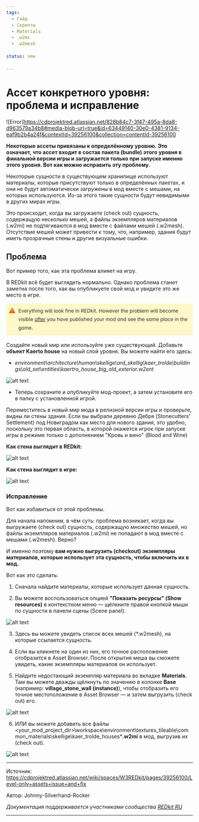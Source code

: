 ```yaml
---
tags:
  - Гайд
  - Скрипты
  - Materials
  - .w2mi
  - .w2mesh

status: new

---
```

# Ассет конкретного уровня: проблема и исправление

![Error]https://cdprojektred.atlassian.net/828b84c7-3f47-495a-8da8-d963579a34b8#media-blob-url=true&id=63449140-30e0-4381-9134-eaf9b2b4a24f&contextId=39256100&collection=contentId-39256100

**Некоторые ассеты привязаны к определённому уровню. Это означает, что ассет входит в состав пакета (bundle) этого уровня в финальной версии игры и загружается только при запуске именно этого уровня. Вот как можно исправить эту проблему.**

Некоторые сущности в существующем хранилище используют материалы, которые присутствуют только в определённых пакетах, и они не будут автоматически загружены в мод вместе с мешами, на которых используются. Из-за этого такие сущности будут невидимыми в других мирах игры.

Это происходит, когда вы загружаете (check out) сущность, содержащую несколько мешей, а файлы экземпляров материалов (.w2mi) не подтягиваются в мод вместе с файлами мешей (.w2mesh). Отсутствие мешей может привести к тому, что, например, здания будут иметь прозрачные стены и другие визуальные ошибки.

## Проблема

Вот пример того, как эта проблема влияет на игру.

В REDkit всё будет выглядеть нормально. Однако проблема станет заметна после того, как вы опубликуете свой мод и увидите это же место в игре.

![alt text](Error.JPG)

Создайте новый мир или используйте уже существующий. Добавьте **объект Kaerto house** на новый слой уровня. Вы можете найти его здесь:

- *environment\architecture\human\skellige\ard_skellig\kaer_trolde\buildings\old_set\entities\kaertro_house_big_old_exterior.w2ent*

![alt text](image-5.png)

- Теперь сохраните и опубликуйте мод-проект, а затем установите его в папку с установленной игрой.

Переместитесь в новый мир мода в релизной версии игры и проверьте, видны ли стены здания. Если вы выбрали деревню Дебря (Stonecutters' Settlement) под Новиградом как место для нового здания, это удобно, поскольку это первая область, в которой окажется игрок при запуске игры в режиме только с дополнением "Кровь и вино" (Blood and Wine)

**Как стена выглядит в REDkit:**

![alt text](image-4.png)

**Как стена выглядит в игре:**

![alt text](image-3.png)

### Исправление

Вот как избавиться от этой проблемы.

Для начала напомним, в чём суть: проблема возникает, когда вы выгружаете (check out) сущность, содержащую множество мешей, но файлы экземпляров материалов (.w2mi) не попадают в мод вместе с мешами (.w2mesh). Верно?

И именно поэтому **вам нужно выгрузить (checkout) экземпляры материалов, которые использует эта сущность, чтобы включить их в мод.**

Вот как это сделать:

1. Сначала найдите материалы, которые использует данная сущность.

2. Вы можете воспользоваться опцией **"Показать ресурсы" (Show resources)** в контекстном меню — щёлкните правой кнопкой мыши по сущности в панели сцены (Scene panel).


![alt text](image-2.png)

3. Здесь вы можете увидеть список всех мешей (*.w2mesh), на которые ссылается сущность.

4. Если вы кликнете на один из них, его точное расположение отобразится в Asset Browser. После открытия меша вы сможете увидеть, какие экземпляры материалов он использует.

5. Найдите недостающий экземпляр материала во вкладке **Materials**. Там вы можете дважды щёлкнуть по значению в колонке **Base** (например: **village_stone_wall (instance)**), чтобы отобразить его точное местоположение в Asset Browser — и затем выгрузить (check out) его.

![alt text](image-1.png)

6. ИЛИ вы можете добавить все файлы
<your_mod_project_dir>\workspace\environment\textures_tileable\common_materials\skellige\kaer_trolde_houses\***.w2mi**
в мод, выгрузив их (check out).

![alt text](image.png)

***
Источник: https://cdprojektred.atlassian.net/wiki/spaces/W3REDkit/pages/39256100/Level-only+assets+issue+and+fix

Автор: Johnny-Silverhand-Rocker

*Документация поддерживается участниками сообщества [REDkit RU](https://discord.gg/kRTEy8KcNa)*
***

